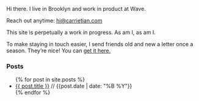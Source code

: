 Hi there. I live in Brooklyn and work in product at Wave. 

Reach out anytime: hi@carrietian.com

This site is perpetually a work in progress. As am I, as am I.

To make staying in touch easier, I send friends old and new a letter once a season.
They’re nice! You can [get it here.](https://www.carrietian.com/letters/)


### Posts

<ul>
  {% for post in site.posts %}
    <li>
      <a href="{{ post.url }}">{{ post.title }}</a> // {{post.date | date: "%B %Y"}}
    </li>
  {% endfor %}
</ul>
